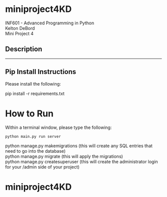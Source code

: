 # miniproject4KD

INF601 - Advanced Programming in Python <br>
Kelton DeBord <br>
Mini Project 4

## Description 
---
## Pip Install Instructions

Please install the following:

pip install -r requirements.txt

# How to Run
Within a terminal window, please type the following:
```
python main.py run server

```
python manage.py makemigrations (this will create any SQL entries that need to go into the database) <br>
python manage.py migrate (this will apply the migrations) <br>
python manage.py createsuperuser (this will create the administrator login for your /admin side of your project) <br>

# miniproject4KD
